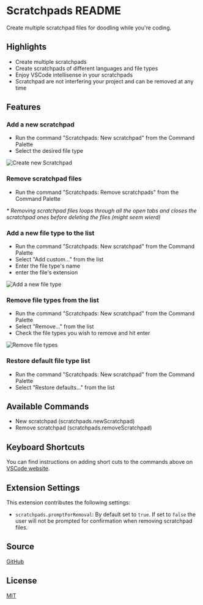 # Scratchpads README
Create multiple scratchpad files for doodling while you're coding.

## Highlights
* Create multiple scratchpads
* Create scratchpads of different languages and file types
* Enjoy VSCode intellisense in your scratchpads
* Scratchpad are not interfering your project and can be removed at any time

## Features

### Add a new scratchpad
* Run the command "Scratchpads: New scratchpad" from the Command Palette
* Select the desired file type

![Create new Scratchpad](https://raw.githubusercontent.com/buenon/scratchpads/master/images/scratchpad_new.gif)

### Remove scratchpad files
* Run the command "Scratchpads: Remove scratchpads" from the Command Palette

*\* Removing scratchpad files loops through all the open tabs and closes the scratchpad ones before deleting the files (might seem wierd)*

### Add a new file type to the list
* Run the command "Scratchpads: New scratchpad" from the Command Palette
* Select "Add custom..." from the list
* Enter the file type's name
* enter the file's extension

![Add a new file type](https://raw.githubusercontent.com/buenon/scratchpads/master/images/scratchpad_add.gif)

### Remove file types from the list
* Run the command "Scratchpads: New scratchpad" from the Command Palette
* Select "Remove..." from the list
* Check the file types you wish to remove and hit enter

![Remove file types](https://raw.githubusercontent.com/buenon/scratchpads/master/images/scratchpad_remove.gif)

### Restore default file type list
* Run the command "Scratchpads: New scratchpad" from the Command Palette
* Select "Restore defaults..." from the list

## Available Commands
* New scratchpad (scratchpads.newScratchpad)
* Remove scratchpad (scratchpads.removeScratchpad)

## Keyboard Shortcuts
You can find instructions on adding short cuts to the commands above on [VSCode website](https://code.visualstudio.com/docs/customization/keybindings).

## Extension Settings

This extension contributes the following settings:

* `scratchpads.promptForRemoval`: By default set to `true`. If set to `false` the user will not be prompted for confirmation when removing scratchpad files.

## Source

[GitHub](https://github.com/buenon/scratchpads)

## License

[MIT](https://raw.githubusercontent.com/buenon/scratchpads/master/LICENSE)
